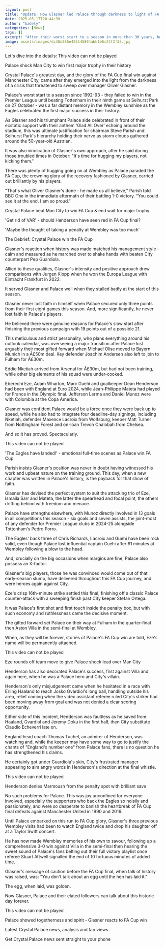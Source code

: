 ```yaml
---
layout: post
title: "Update: How Glasner led Palace through darkness to light of FA Cup glory"
date: 2025-05-17T20:44:30
author: "badely"
categories: [News]
tags: []
excerpt: "After their worst start to a season in more than 30 years, how did manager Oliver Glasner steer Crystal Palace to their first major trophy?"
image: assets/images/dc38c586e485145804abb1e5c24f2f33.jpg
---
```


Let's dive into the details: This video can not be played

Palace shock Man City to win first major trophy in their history

Crystal Palace's greatest day, and the glory of the FA Cup final win against Manchester City, came after they emerged into the light from the darkness of a crisis that threatened to sweep over manager Oliver Glasner.

Palace's worst start to a season since 1992-93 - they failed to win in the Premier League until beating Tottenham in their ninth game at Selhurst Park on 27 October - was a far distant memory in the Wembley sunshine as the Eagles celebrated the first major success in their history.

As Glasner and his triumphant Palace side celebrated in front of their ecstatic support with their anthem 'Glad All Over' echoing around the stadium, this was ultimate justification for chairman Steve Parish and Selhurst Park's hierarchy holding their nerve as storm clouds gathered around the 50-year-old Austrian.

It was also vindication of Glasner's own approach, after he said during those troubled times in October: "It's time for hugging my players, not kicking them."

There was plenty of hugging going on at Wembley as Palace paraded the FA Cup, the crowning glory of the recovery fashioned by Glasner, carried out brilliantly by his players.

"That's what Oliver Glasner's done - he made us all believe," Parish told BBC One in the immediate aftermath of their battling 1-0 victory. "You could see it at the end. I am so proud."

Crystal Palace beat Man City to win FA Cup & end wait for major trophy

'Get rid of VAR' - should Henderson have seen red in FA Cup final?

'Maybe the thought of taking a penalty at Wembley was too much'

The Debrief: Crystal Palace win the FA Cup

Glasner's reaction when history was made matched his management style - calm and measured as he marched over to shake hands with beaten City counterpart Pep Guardiola.

Allied to these qualities, Glasner's intensity and positive approach drew comparisons with Jurgen Klopp when he won the Europa League with Eintracht Frankfurt in 2022.

It served Glasner and Palace well when they stalled badly at the start of this season.

Glasner never lost faith in himself when Palace secured only three points from their first eight games this season. And, more significantly, he never lost faith in Palace's players.

He believed there were genuine reasons for Palace's slow start after finishing the previous campaign with 19 points out of a possible 21.

This meticulous and strict personality, who plans everything around his outlook calendar, was overseeing a major transition after Palace lost arguably their most gifted forward when Michael Olise moved to Bayern Munich in a Â£50m deal. Key defender Joachim Andersen also left to join to Fulham for Â£30m.

Eddie Nketiah arrived from Arsenal for Â£30m, but had not been training, while other big elements of his squad were under-cooked.

Eberechi Eze, Adam Wharton, Marc Guehi and goalkeeper Dean Henderson had been with England at Euro 2024, while Jean-Philippe Mateta had played for France in the Olympic final. Jefferson Lerma and Daniel Munoz were with Colombia at the Copa America.

Glasner was confident Palace would be a force once they were back up to speed, while he also had to integrate four deadline-day signings, including Nketiah, defender Maxence Lacroix from Wolfsburg, keeper Matt Turner from Nottingham Forest and on-loan Trevoh Chalobah from Chelsea.

And so it has proved. Spectacularly.

This video can not be played

'The Eagles have landed!' - emotional full-time scenes as Palace win FA Cup

Parish insists Glasner's position was never in doubt having witnessed his work and upbeat nature on the training ground. This day, when a new chapter was written in Palace's history, is the payback for that show of faith.

Glasner has devised the perfect system to suit the attacking trio of Eze, Ismaila Sarr and Mateta, the latter the spearhead and focal point, the others drifting behind with freedom and menace.

Palace have strengths elsewhere, with Munoz directly involved in 13 goals in all competitions this season - six goals and seven assists, the joint-most of any defender for Premier League clubs in 2024-25 alongside Tottenham's Pedro Porro.

The Eagles' back three of Chris Richards, Lacroix and Guehi have been rock solid, even though Palace lost influential captain Guehi after 61 minutes at Wembley following a blow to the head.

And, crucially on the big occasions when margins are fine, Palace also possess an X-factor.

Glasner's big players, those he was convinced would come out of that early-season slump, have delivered throughout this FA Cup journey, and were heroes again against City.

Eze's crisp 16th-minute strike settled this final, finishing off a classic Palace counter-attack with a sweeping finish past City keeper Stefan Ortega.

It was Palace's first shot and first touch inside the penalty box, but with such economy and ruthlessness came the decisive moment.

The gifted forward set Palace on their way at Fulham in the quarter-final then Aston Villa in the semi-final at Wembley.

When, as they will be forever, stories of Palace's FA Cup win are told, Eze's name will be permanently attached.

This video can not be played

Eze rounds off team move to give Palace shock lead over Man City

Henderson has also decorated Palace's success, first against Villa and again here, when he was a Palace hero and City's villain.

Henderson's only misjudgement came when he hesitated in a race with Erling Haaland to reach Josko Gvardiol's long ball, handling outside his area, relief coming when the video assistant referee ruled City's striker had been moving away from goal and was not denied a clear scoring opportunity.

Either side of this incident, Henderson was faultless as he saved from Haaland, Gvardiol and Jeremy Doku in the first half, then City substitute Claudio Echeverri late on.

England head coach Thomas Tuchel, an admirer of Henderson, was watching and, while the keeper may have some way to go to justify the chants of "England's number one" from Palace fans, there is no question he has strengthened his claims.

He certainly got under Guardiola's skin, City's frustrated manager appearing to aim angry words in Henderson's direction at the final whistle.

This video can not be played

Henderson denies Marmoush from the penalty spot with brilliant save

No such problems for Palace. This was joy unconfined for everyone involved, especially the supporters who back the Eagles so noisily and passionately, and were so desperate to banish the heartbreak of FA Cup final defeats against Manchester United in 1990 and 2016.

Until Palace embarked on this run to FA Cup glory, Glasner's three previous Wembley visits had been to watch England twice and drop his daughter off at a Taylor Swift concert.

He has now made Wembley memories of his own to savour, following up a comprehensive 3-0 win against Villa in the semi-final then hearing the sweet sound of Palace's fans belting out their full victory playlist once referee Stuart Attwell signalled the end of 10 tortuous minutes of added time.

Glasner's message of caution before the FA Cup final, when talk of history was raised, was: "You don't talk about an egg until the hen has laid it."

The egg, when laid, was golden.

Now Glasner, Palace and their elated followers can talk about this historic day forever.

This video can not be played

Palace showed togetherness and spirit - Glasner reacts to FA Cup win

Latest Crystal Palace news, analysis and fan views

Get Crystal Palace news sent straight to your phone

